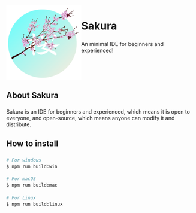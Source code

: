 <img align="left" height="200" src="https://raw.githubusercontent.com/Sakura-IDE/Sakura/main/src/renderer/src/assets/logo.png"  />

###

<h1 align="left">Sakura</h1>

###

<p align="left">An minimal IDE for beginners and experienced!</p>

###

<br clear="both">

<h2 align="left">About Sakura</h2>

###

<p align="left">Sakura is an IDE for beginners and experienced, which means it is open to everyone, and open-source, which means anyone can modify it and distribute.</p>

###

<h2 align="left">How to install</h2>

###

```bash
# For windows
$ npm run build:win

# For macOS
$ npm run build:mac

# For Linux
$ npm run build:linux
```

###
